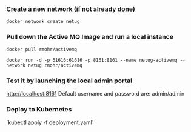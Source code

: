 ### Create a new network (if not already done)
`docker network create netug`

### Pull down the Active MQ Image and run a local instance
`docker pull rmohr/activemq`

`docker run -d -p 61616:61616 -p 8161:8161 --name netug-activemq --network netug rmohr/activemq`

### Test it by launching the local admin portal
[http://localhost:8161](http://localhost:8161)
Default username and password are: admin/admin

### Deploy to Kubernetes
`kubectl apply -f deployment.yaml'
